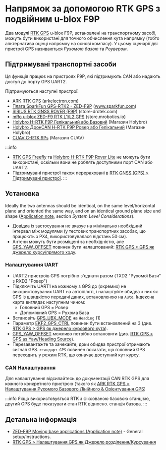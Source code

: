# Напрямок за допомогою RTK GPS з подвійним u-blox F9P

Два модулі [RTK GPS](../gps_compass/rtk_gps.md) u-blox F9P, встановлені на транспортному засобі, можуть бути використані для точного обчислення кута напрямку (тобто альтернатива оцінці напрямку на основі компасу). У цьому сценарії дві пристрої GPS називаються *Рухомою базою* та *Роувером*.

## Підтримувані транспортні засоби

Ця функція працює на пристроях F9P, які підтримують CAN або надають доступ до порту GPS UART2.

Підтримуються наступні пристрої:
* [ARK RTK GPS](https://arkelectron.com/product/ark-rtk-gps/) (arkelectron.com)
* [Плата SparkFun GPS-RTK2 - ZED-F9P](https://www.sparkfun.com/products/15136) (www.sparkfun.com)
* [SIRIUS RTK GNSS ROVER (F9P)](https://store-drotek.com/911-sirius-rtk-gnss-rover-f9p.html) (store-drotek.com)
* [mRo u-blox ZED-F9 RTK L1/L2 GPS](https://store.mrobotics.io/product-p/m10020d.htm) (store.mrobotics.io)
* [Holybro H-RTK F9P Гелікальний або Базовий](https://holybro.com/products/h-rtk-f9p-gnss-series) (Магазин Holybro)
* [Holybro ДронCAN H-RTK F9P Ровер або Гелікальний](https://holybro.com/collections/dronecan-h-rtk) (Магазин Holybro)
* [CUAV C-RTK 9Ps](https://store.cuav.net/shop/c-rtk-9ps/) (Магазин CUAV)

:::info
- [RTK GPS Freefly](../gps_compass/rtk_gps_freefly.md) та [Holybro H-RTK F9P Rover Lite](../gps_compass/rtk_gps_holybro_h-rtk-f9p.md) не можуть бути використані, оскільки вони не роблять доступними порт CAN або UART2.
- Підтримувані пристрої також перераховані в [RTK GNSS (GPS) > Підтримувані пристрої](../gps_compass/rtk_gps.md#supported-devices).
:::

## Установка

Ideally the two antennas should be identical, on the same level/horizontal plane and oriented the same way, and on an identical ground plane size and shape ([Application note](https://content.u-blox.com/sites/default/files/documents/ZED-F9P-MovingBase_AppNote_UBX-19009093.pdf), section *System Level Considerations*).
- Довідка із застосування не вказує на мінімально необхідний інтервал між модулями (у тестових транспортних засобах, що працюють з PX4, використовувалася відстань 50 см).
- Антени можуть бути розміщені за необхідністю, але [GPS_YAW_OFFSET](../advanced_config/parameter_reference.md#GPS_YAW_OFFSET) повинен бути налаштований: [RTK GPS > GPS як джерело курсу/прямого ходу](../gps_compass/rtk_gps.md#configuring-gps-as-yaw-heading-source).

### Налаштування UART

- UART2 пристроїв GPS потрібно з'єднати разом (TXD2 "Рухомої Бази" з RXD2 "Ровер")
- Підключіть UART1 на кожному з GPS до (окремих) не використовуваних UART на автопілоті, і налаштуйте обидва з них як GPS із швидкістю передачі даних, встановленою на `Auto`. Індексна карта виглядає наступним чином:
  - Головний GPS = Ровер
  - Допоміжний GPS = Рухома База
- Встановіть [GPS_UBX_MODE](../advanced_config/parameter_reference.md#GPS_UBX_MODE) на `Heading` (1)
- Параметр [EKF2_GPS_CTRL](../advanced_config/parameter_reference.md#EKF2_GPS_CTRL) повинен бути встановлений на 3 (див. [RTK GPS > GPS як джерело курсового кута](../gps_compass/rtk_gps.md#configuring-gps-as-yaw-heading-source)).
- [GPS_YAW_OFFSET](../advanced_config/parameter_reference.md#GPS_YAW_OFFSET) можливо потрібно встановити (див. [RTK GPS > GPS as Yaw/Heading Source](../gps_compass/rtk_gps.md#configuring-gps-as-yaw-heading-source)).
- Перезавантажте та зачекайте, доки обидва пристрої отримають сигнал GPS. `стандарт GPS` повинен показати, що головний GPS переходить у режим RTK, що означає доступний кут курсу.

### CAN Налаштування

Для налаштування відсилайтесь до документації CAN RTK GPS для кожного конкретного пристрою (такого як [ARK RTK GPS > Налаштування Рухомого Базового Лінійного & Орієнтування GPS](../dronecan/ark_rtk_gps.md#setting-up-moving-baseline-gps-heading))

:::info
Якщо використовується RTK з фіксованою базовою станцією, другий GPS буде показувати стан RTK відносно. станція базова.
:::



## Детальна інформація

- [ZED-F9P Moving base applications (Application note)](https://content.u-blox.com/sites/default/files/documents/ZED-F9P-MovingBase_AppNote_UBX-19009093.pdf) - General setup/instructions.
- [RTK GPS > Налаштування GPS як Джерело розділення/Курсування](../gps_compass/rtk_gps.md#configuring-gps-as-yaw-heading-source)
